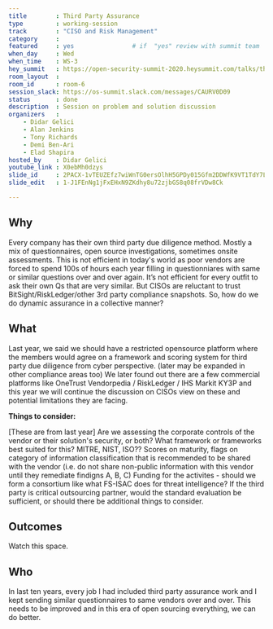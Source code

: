 ```yaml
---
title        : Third Party Assurance
type         : working-session
track        : "CISO and Risk Management"
category     :
featured     : yes                # if  "yes" review with summit team
when_day     : Wed
when_time    : WS-3
hey_summit   : https://open-security-summit-2020.heysummit.com/talks/third-party-assurance/
room_layout  :
room_id      : room-6
session_slack: https://os-summit.slack.com/messages/CAURV0D09
status       : done
description  : Session on problem and solution discussion
organizers   :
    - Didar Gelici
    - Alan Jenkins
    - Tony Richards
    - Demi Ben-Ari
    - Elad Shapira
hosted_by    : Didar Gelici
youtube_link : X0ebMh0dzys
slide_id     : 2PACX-1vTEUZEfz7wiWnTG0ersOlhH5GPDy015Gfm2DDWfK9VT1TdY7LeWN_sW8nqd3M5249RMgNX3puNNvkN5
slide_edit   : 1-J1FEnNg1jFxEHxN9ZKdhy8u72zjbGS8q08frVDw8Ck

---
```


## Why

Every company has their own third party due diligence method. Mostly a mix of questionnaires, open source investigations, sometimes onsite assessments. This is not efficient in today's world as poor vendors are forced to spend 100s of hours each year filling in questionniares with same or similar questions over and over again. It’s not efficient for every outfit to ask their own Qs that are very similar. But CISOs are reluctant to trust BitSight/RiskLedger/other 3rd party compliance snapshots. So, how do we do dynamic assurance in a collective manner?

## What

Last year, we said we should have a restricted opensource platform where the members would agree on a framework and scoring system for third party due diligence from cyber perspective. (later may be expanded in other compliance areas too)
We later found out there are a few commercial platforms like OneTrust Vendorpedia / RiskLedger / IHS Markit KY3P and this year we will continue the discussion on CISOs view on these and potential limitations they are facing.

**Things to consider:**

[These are from last year]
Are we assessing the corporate controls of the vendor or their solution's security, or both?
What framework or frameworks best suited for this? MITRE, NIST, ISO??
Scores on maturity, flags on category of information classification that is recommended to be shared with the vendor (i.e. do not share non-public information with this vendor until they remediate findigns A, B, C)
Funding for the activites - should we form a consortium like what FS-ISAC does for threat intelligence? 
If the third party is critical outsourcing partner, would the standard evaluation be sufficient, or should there be additional things to consider.

## Outcomes

Watch this space.

## Who

In last ten years, every job I had included third party assurance work and I kept sending similar questionnaires to same vendors over and over. This needs to be improved and in this era of open sourcing everything, we can do better.
